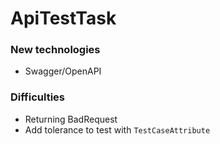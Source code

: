 # ApiTestTask

### New technologies

* Swagger/OpenAPI

### Difficulties

* Returning BadRequest
* Add tolerance to test with `TestCaseAttribute`